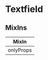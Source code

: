 # Textfield

## MixIns

<!-- @vuese:Textfield:mixIns:start -->
|MixIn|
|---|
|onlyProps|

<!-- @vuese:Textfield:mixIns:end -->



